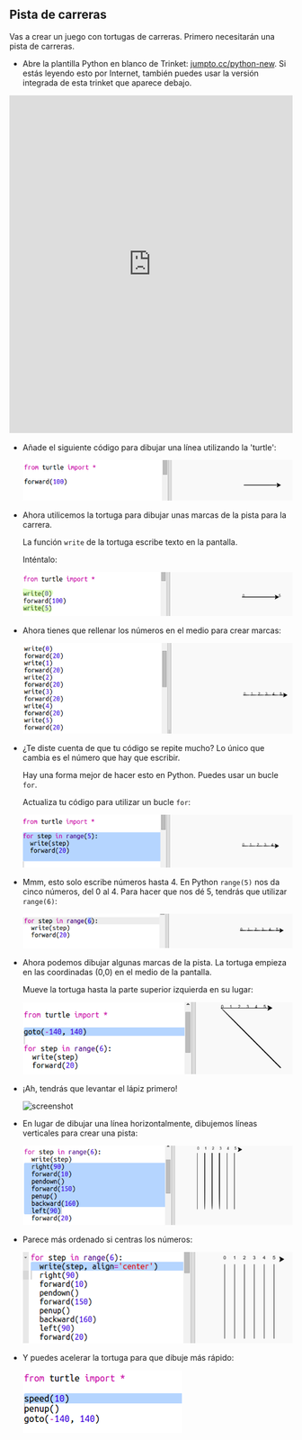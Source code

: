 ## Pista de carreras

Vas a crear un juego con tortugas de carreras. Primero necesitarán una pista de carreras.

+ Abre la plantilla Python en blanco de Trinket: <a href="http://jumpto.cc/python-new" target="_blank">jumpto.cc/python-new</a>. Si estás leyendo esto por Internet, también puedes usar la versión integrada de esta trinket que aparece debajo.

<div class="trinket">
<iframe src="https://trinket.io/embed/python/33e5c3b81b?start=result" width="100%" height="600" frameborder="0" marginwidth="0" marginheight="0" allowfullscreen></iframe>
</div>

+ Añade el siguiente código para dibujar una línea utilizando la 'turtle':

  ![screenshot](images/race-forward.png)
   
+ Ahora utilicemos la tortuga para dibujar unas marcas de la pista para la carrera. 

  La función `write` de la tortuga escribe texto en la pantalla. 
  
  Inténtalo:

  ![screenshot](images/race-markings1.png)
  
+ Ahora tienes que rellenar los números en el medio para crear marcas:

  ![screenshot](images/race-markings2.png)
  
+ ¿Te diste cuenta de que tu código se repite mucho? Lo único que cambia es el número que hay que escribir.

  Hay una forma mejor de hacer esto en Python. Puedes usar un bucle `for`. 
  
  Actualiza tu código para utilizar un bucle `for`:
  
  ![screenshot](images/race-for.png)
   
+ Mmm, esto solo escribe números hasta 4. En Python `range(5)` nos da cinco números, del 0 al 4. Para hacer que nos dé 5, tendrás que utilizar `range(6)`:

  ![screenshot](images/race-range.png)
   
+ Ahora podemos dibujar algunas marcas de la pista. La tortuga empieza en las coordinadas (0,0) en el medio de la pantalla.

  Mueve la tortuga hasta la parte superior izquierda en su lugar:
  
  ![screenshot](images/race-goto.png)

+ ¡Ah, tendrás que levantar el lápiz primero!

  ![screenshot](race-penup.png)
  
+ En lugar de dibujar una línea horizontalmente, dibujemos líneas verticales para crear una pista:

  ![screenshot](images/race-lines.png)
  
+ Parece más ordenado si centras los números:

  ![screenshot](images/race-center.png)

+ Y puedes acelerar la tortuga para que dibuje más rápido:

  ![screenshot](images/race-speed.png)


